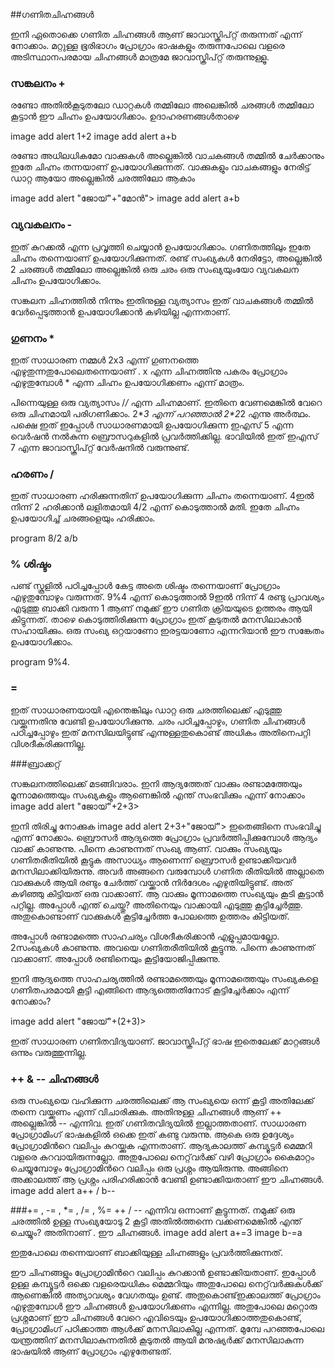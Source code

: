 ##ഗണിതചിഹ്നങ്ങള്‍

ഇനി ഏതൊക്കെ ഗണിത ചിഹ്നങ്ങള്‍ ആണ് ജാവാസ്ക്രിപ്റ്റ് തരുന്നത് എന്ന് നോക്കാം. മറ്റുള്ള ഭൂരിഭാഗം പ്രോഗ്രാം ഭാഷകളും തരുന്നപോലെ വളരെ അടിസ്ഥാനപരമായ ചിഹ്നങ്ങള്‍ മാത്രമേ ജാവാസ്ക്രിപ്റ്റ് തരുന്നുള്ളൂ.

### സങ്കലനം +
രണ്ടോ അതില്‍കൂടുതലോ ഡാറ്റകള്‍ തമ്മിലോ അലെങ്കില്‍ ചരങ്ങള്‍ തമ്മിലോ കൂട്ടാന്‍ ഈ ചിഹ്നം ഉപയോഗിക്കാം. ഉദാഹരണങ്ങള്‍താഴെ

image add alert 1+2
image add alert a+b

രണ്ടോ അധിലധികമോ വാക്കുകള്‍ അല്ലെങ്കില്‍ വാചകങ്ങള്‍ തമ്മില്‍ ചേര്‍ക്കാനും ഇതേ ചിഹ്നം തന്നയാണ് ഉപയോഗിക്കുന്നത്. വാക്കുകളും വാചകങ്ങളും നേരിട്ട് ഡാറ്റ ആയോ അല്ലെങ്കില്‍ ചരത്തിലോ ആകാം

image add alert "ജോയ്"+"മോന്‍">
image add alert a+b

### വ്യവകലനം -

ഇത് കുറക്കല്‍ എന്ന പ്രവൃത്തി ചെയ്യാന്‍ ഉപയോഗിക്കാം. ഗണിതത്തിലും ഇതേ ചിഹ്നം തന്നെയാണ് ഉപയോഗിക്കുന്നത്.  രണ്ട് സംഖ്യകള്‍ നേരിട്ടോ, അല്ലെങ്കില്‍ 2 ചരങ്ങള്‍ തമ്മിലോ അല്ലെങ്കില്‍ ഒരു ചരം ഒരു സംഖ്യയുംയോ വ്യവകലന ചിഹ്നം ഉപയോഗിക്കാം.

സങ്കലന ചിഹ്നത്തില്‍ നിന്നും  ഇതിനുള്ള വ്യത്യാസം ഇത് വാചകങ്ങള്‍ തമ്മില്‍ വേര്‍പ്പെടുത്താന്‍ ഉപയോഗിക്കാന്‍ കഴിയില്ല എന്നതാണ്.

### ഗുണനം *

ഇത് സാധാരണ നമ്മള്‍ 2x3 എന്ന് ഗുണനത്തെ എഴുതുന്നതുപോലെതന്നെയാണ് . x എന്ന ചിഹ്നത്തിനു പകരം പ്രോഗ്രാം എഴുതുമ്പോള്‍ * എന്ന ചിഹ്നം ഉപയോഗിക്കണം എന്ന് മാത്രം.

പിന്നെയുള്ള ഒരു വ്യത്യാസം /*/* എന്ന ചിഹ്നമാണ്. ഇതിനെ വേണമെങ്കില്‍ വേറെ ഒരു ചിഹ്നമായി പരിഗണിക്കാം. 2\**3 എന്ന് പറഞ്ഞാല്‍ 2\*2*2 എന്നു അര്‍ത്ഥം. പക്ഷെ ഇത് ഇപ്പോള്‍ സാധാരണമായി ഉപയോഗിക്കുന്ന ഇഎസ് 5 എന്ന വെര്‍ഷന്‍ നല്‍കുന്ന ബ്രൌസറുകളില്‍   പ്രവര്‍ത്തിക്കില്ല. ഭാവിയില്‍ ഇത് ഇഎസ് 7 എന്ന ജാവാസ്ക്രിപ്റ്റ് വേര്‍ഷനില്‍ വരുന്നുണ്ട്.

### ഹരണം /
ഇത് സാധാരണ ഹരിക്കുന്നതിന് ഉപയോഗിക്കുന്ന ചിഹ്നം തന്നെയാണ്. 4ഇല്‍ നിന്ന് 2 ഹരിക്കാന്‍ ലളിതമായി 4/2 എന്ന് കൊടുത്താല്‍ മതി. ഇതേ ചിഹ്നം ഉപയോഗിച്ച് ചരങ്ങളെയും ഹരിക്കാം.

program 8/2  a/b

### % ശിഷ്ടം

പണ്ട് സ്കൂളില്‍ പഠിച്ചപ്പോള്‍ കേട്ട അതെ ശിഷ്ടം തന്നെയാണ് പ്രോഗ്രാം എഴുതുമ്പോഴും വരുന്നത്.  9%4 എന്ന് കൊടുത്താല്‍ 9ഇല്‍ നിന്ന് 4 രണ്ടു പ്രാവശ്യം എടുത്തു ബാക്കി വരുന്ന 1 ആണ് നമുക്ക് ഈ ഗണിത ക്രിയയുടെ ഉത്തരം ആയി കിട്ടുന്നത്.  താഴെ കൊടുത്തിരിക്കുന്ന പ്രോഗ്രാം ഇത് കൂടുതല്‍ മനസിലാകാന്‍ സഹായിക്കും. ഒരു സംഖ്യ ഒറ്റയാണോ ഇരട്ടയാണോ എന്നറിയാന്‍ ഈ സങ്കേതം ഉപയോഗിക്കാം.

program 9%4.

### =

ഇത് സാധാരണയായി എന്തെങ്കിലും ഡാറ്റ ഒരു ചരത്തിലെക്ക് എടുത്തു വയ്ക്കുന്നതിനു വേണ്ടി ഉപയോഗിക്കുന്നു. ചരം പഠിച്ചപ്പോഴും, ഗണിത ചിഹ്നങ്ങള്‍ പഠിച്ചപ്പോഴും ഇത് മനസിലയിട്ടുണ്ട് എന്നുള്ളതുകൊണ്ട് അധികം അതിനെപറ്റി വിശദീകരിക്കുന്നില്ല.

###ബ്രാക്കറ്റ്

സങ്കലനത്തിലെക്ക് മടങ്ങിവരാം. ഇനി ആദ്യത്തേത് വാക്കും രണ്ടാമത്തേയും മൂന്നാമത്തെയും സംഖ്യകളും ആണെങ്കില്‍ എന്ത് സംഭവിക്കും എന്ന് നോക്കാം
image add alert "ജോയ്"+2+3>

ഇനി തിരിച്ചു നോക്കുക
image add alert 2+3+"ജോയ്">
ഇതെങ്ങിനെ സംഭവിച്ചു എന്ന് നോക്കാം. ബ്രൌസര്‍ ആദ്യത്തെ പ്രോഗ്രാം പ്രവര്‍ത്തിപ്പിക്കുമ്പോള്‍  ആദ്യം വാക്ക് കാണുന്നു. പിന്നെ കാണുന്നത് സംഖ്യ ആണ്. വാക്കും സംഖ്യയും ഗണിതരീതിയില്‍ കൂട്ടുക അസാധ്യം ആണെന്ന് ബ്രൌസര്‍ ഉണ്ടാക്കിയവര്‍ മനസിലാക്കിയിരുന്നു. അവര്‍ അങ്ങനെ വരുമ്പോള്‍ ഗണിത രീതിയില്‍ അല്ലാതെ വാക്കുകള്‍ ആയി രണ്ടും ചേര്‍ത്ത് വയ്ക്കാന്‍ നിര്‍ദേശം എഴുതിയിട്ടുണ്ട്. അത് കഴിഞ്ഞു കിട്ടിയത് ഒരു വാക്കാണ്‌.  ആ വാക്കും മൂന്നാമത്തെ സംഖ്യയും കൂടി കൂട്ടാന്‍ പറ്റില്ല. അപ്പോള്‍ എന്ത് ചെയ്തു? അതിനെയും വാക്കായി എടുത്തു കൂട്ടിച്ചേര്‍ത്തു. അതുകൊണ്ടാണ് വാക്കുകള്‍ കൂട്ടിച്ചേര്‍ത്ത പോലത്തെ ഉത്തരം കിട്ടിയത്.

അപ്പോള്‍ രണ്ടാമത്തെ സാഹചര്യം വിശദീകരിക്കാന്‍ എളുപ്പമായല്ലോ. 2സംഖ്യകള്‍ കാണുന്നു. അവയെ ഗണിതരീതിയില്‍ കൂട്ടുന്നു. പിന്നെ കാണുന്നത് വാക്കാണ്‌. അപ്പോള്‍ രണ്ടിനെയും കൂട്ടിയോജിപ്പിക്കുന്നു.

ഇനി ആദ്യത്തെ സാഹചര്യത്തില്‍ രണ്ടാമത്തെയും മൂന്നാമത്തെയും സംഖ്യകളെ ഗണിതപരമായി കൂട്ടി എങ്ങിനെ ആദ്യത്തെതിനോട് കൂട്ടിച്ചേര്‍ക്കാം എന്ന് നോക്കാം?

image add alert "ജോയ്"+(2+3)>

ഇത് സാധാരണ ഗണിതവിദ്യയാണ്. ജാവാസ്ക്രിപ്റ്റ് ഭാഷ ഇതെലേക്ക് മാറ്റങ്ങള്‍ ഒന്നും വരുത്തുന്നില്ല.

### ++ & -- ചിഹ്നങ്ങള്‍
ഒരു സംഖ്യയെ വഹിക്കുന്ന ചരത്തിലെക്ക്  ആ സംഖ്യയെ ഒന്ന് കൂട്ടി അതിലേക്ക് തന്നെ വയ്ക്കണം എന്ന് വിചാരിക്കുക. അതിനുള്ള ചിഹ്നങ്ങള്‍ ആണ് ++ അല്ലെങ്കില്‍ -- എന്നിവ. ഇത് ഗണിതവിദ്യയില്‍ ഇല്ലാത്തതാണ്. സാധാരണ പ്രോഗ്രാമിംഗ് ഭാഷകളില്‍ ഒക്കെ ഇത് കണ്ടു വരുന്നു. ആകെ ഒരു ഉദ്ദേശ്യം പ്രോഗ്രാമിന്‍റെ വലിപ്പം കുറയ്ക്കുക എന്നതാണ്. ആദ്യകാലത്ത് കമ്പ്യൂട്ടര്‍ മെമ്മറി വളരെ കുറവായിരുന്നല്ലോ. അതുപോലെ നെറ്റ്‌വര്‍ക്ക് വഴി പ്രോഗ്രാം കൈമാറ്റം ചെയ്യുമ്പോഴും പ്രോഗ്രാമിന്‍റെ വലിപ്പം ഒരു പ്രശ്നം ആയിരുന്നു. അങ്ങിനെ അക്കാലത്ത് ആ പ്രശ്നം പരിഹരിക്കാന്‍ വേണ്ടി ഉണ്ടാക്കിയതാണ് ഈ ചിഹ്നങ്ങള്‍.
image add alert a++ / b--

###+= , -= , *= , /= , %=
++ / -- എന്നിവ ഒന്നാണ് കൂട്ടുന്നത്. നമുക്ക് ഒരു ചരത്തില്‍ ഉള്ള സംഖ്യയോടു 2 കൂട്ടി അതില്‍ത്തന്നെ വക്കണമെങ്കില്‍ എന്ത് ചെയ്യും? അതിനാണ് . ഈ ചിഹ്നങ്ങള്‍. 
image add alert a+=3
image b-=a

ഇതുപോലെ തന്നെയാണ് ബാക്കിയുള്ള ചിഹ്നങ്ങളും പ്രവര്‍ത്തിക്കുന്നത്.

ഈ ചിഹ്നങ്ങളും പ്രോഗ്രാമിന്‍റെ വലിപ്പം കുറക്കാന്‍ ഉണ്ടാക്കിയതാണ്. ഇപ്പോള്‍ ഉള്ള കമ്പ്യൂട്ടര്‍ ഒക്കെ വളരെയധികം മെമ്മറിയും അതുപോലെ നെറ്റ്‌വര്‍ക്കുകള്‍ക്ക് ആണെങ്കില്‍ അത്യാവശ്യം വേഗതയും ഉണ്ട്. അതുകൊണ്ട്ഇക്കാലത്ത് പ്രോഗ്രാം എഴുതുമ്പോള്‍ ഈ ചിഹ്നങ്ങള്‍ ഉപയോഗിക്കണം എന്നില്ല. അതുപോലെ മറ്റൊരു പ്രശ്നമാണ് ഈ ചിഹ്നങ്ങള്‍ വേറെ എവിടെയും ഉപയോഗിക്കാത്തതുകൊണ്ട്, പ്രോഗ്രാമിംഗ് പഠിക്കാത്ത ആള്‍ക്ക് മനസിലാകില്ല എന്നത്. മുമ്പേ പറഞ്ഞപോലെ യന്ത്രത്തിന് മനസിലാകുന്നതില്‍ കൂടുതല്‍ ആയി മനുഷ്യര്‍ക്ക് മനസിലാകുന്ന ഭാഷയില്‍ ആണ് പ്രോഗ്രാം എഴുതേണ്ടത്.
